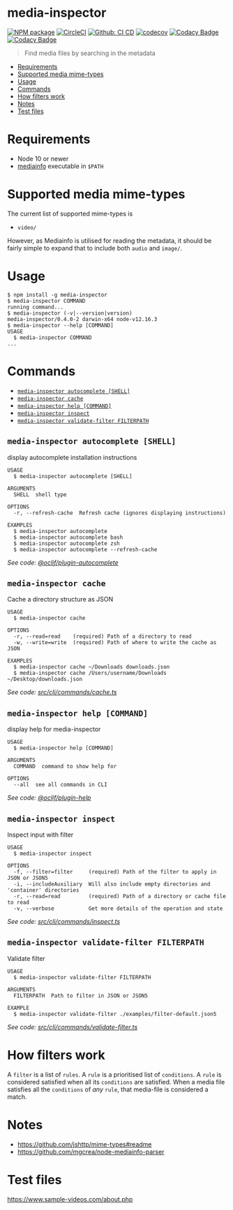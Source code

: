 media-inspector
===============

[![NPM package](https://img.shields.io/npm/v/media-inspector.svg)](https://www.npmjs.com/package/media-inspector)
[![CircleCI](https://circleci.com/gh/rasmuslp/media-inspector.svg?style=shield&circle-token=21fe02e13458f4ce20cd844453b47dbb540f32d8)](https://circleci.com/gh/rasmuslp/media-inspector)
[![Github: CI CD](https://github.com/rasmuslp/media-inspector/workflows/CI%20CD/badge.svg)](https://github.com/rasmuslp/media-inspector/actions)
[![codecov](https://codecov.io/gh/rasmuslp/media-inspector/branch/master/graph/badge.svg?token=W1WmybGFxx)](https://codecov.io/gh/rasmuslp/media-inspector)
[![Codacy Badge](https://app.codacy.com/project/badge/Grade/f3254449eccb484bb8fb5400ef344611)](https://www.codacy.com/manual/rasmuslp/media-inspector?utm_source=github.com&amp;utm_medium=referral&amp;utm_content=rasmuslp/media-inspector&amp;utm_campaign=Badge_Grade)
[![Codacy Badge](https://app.codacy.com/project/badge/Coverage/f3254449eccb484bb8fb5400ef344611)](https://www.codacy.com/manual/rasmuslp/media-inspector?utm_source=github.com&utm_medium=referral&utm_content=rasmuslp/media-inspector&utm_campaign=Badge_Coverage)

> Find media files by searching in the metadata

<!-- toc -->
* [Requirements](#requirements)
* [Supported media mime-types](#supported-media-mime-types)
* [Usage](#usage)
* [Commands](#commands)
* [How filters work](#how-filters-work)
* [Notes](#notes)
* [Test files](#test-files)
<!-- tocstop -->

# Requirements
  * Node 10 or newer
  * [mediainfo](https://mediaarea.net/en/MediaInfo) executable in `$PATH`

# Supported media mime-types
The current list of supported mime-types is
* `video/`

However, as Mediainfo is utilised for reading the metadata, it should be fairly simple to expand that to include both `audio` and `image/`.

# Usage
<!-- usage -->
```sh-session
$ npm install -g media-inspector
$ media-inspector COMMAND
running command...
$ media-inspector (-v|--version|version)
media-inspector/0.4.0-2 darwin-x64 node-v12.16.3
$ media-inspector --help [COMMAND]
USAGE
  $ media-inspector COMMAND
...
```
<!-- usagestop -->

# Commands
<!-- commands -->
* [`media-inspector autocomplete [SHELL]`](#media-inspector-autocomplete-shell)
* [`media-inspector cache`](#media-inspector-cache)
* [`media-inspector help [COMMAND]`](#media-inspector-help-command)
* [`media-inspector inspect`](#media-inspector-inspect)
* [`media-inspector validate-filter FILTERPATH`](#media-inspector-validate-filter-filterpath)

## `media-inspector autocomplete [SHELL]`

display autocomplete installation instructions

```
USAGE
  $ media-inspector autocomplete [SHELL]

ARGUMENTS
  SHELL  shell type

OPTIONS
  -r, --refresh-cache  Refresh cache (ignores displaying instructions)

EXAMPLES
  $ media-inspector autocomplete
  $ media-inspector autocomplete bash
  $ media-inspector autocomplete zsh
  $ media-inspector autocomplete --refresh-cache
```

_See code: [@oclif/plugin-autocomplete](https://github.com/oclif/plugin-autocomplete/blob/v0.2.0/src/commands/autocomplete/index.ts)_

## `media-inspector cache`

Cache a directory structure as JSON

```
USAGE
  $ media-inspector cache

OPTIONS
  -r, --read=read    (required) Path of a directory to read
  -w, --write=write  (required) Path of where to write the cache as JSON

EXAMPLES
  $ media-inspector cache ~/Downloads downloads.json
  $ media-inspector cache /Users/username/Downloads ~/Desktop/downloads.json
```

_See code: [src/cli/commands/cache.ts](https://github.com/rasmuslp/media-inspector/blob/v0.4.0-2/src/cli/commands/cache.ts)_

## `media-inspector help [COMMAND]`

display help for media-inspector

```
USAGE
  $ media-inspector help [COMMAND]

ARGUMENTS
  COMMAND  command to show help for

OPTIONS
  --all  see all commands in CLI
```

_See code: [@oclif/plugin-help](https://github.com/oclif/plugin-help/blob/v3.1.0/src/commands/help.ts)_

## `media-inspector inspect`

Inspect input with filter

```
USAGE
  $ media-inspector inspect

OPTIONS
  -f, --filter=filter     (required) Path of the filter to apply in JSON or JSON5
  -i, --includeAuxiliary  Will also include empty directories and 'container' directories
  -r, --read=read         (required) Path of a directory or cache file to read
  -v, --verbose           Get more details of the operation and state
```

_See code: [src/cli/commands/inspect.ts](https://github.com/rasmuslp/media-inspector/blob/v0.4.0-2/src/cli/commands/inspect.ts)_

## `media-inspector validate-filter FILTERPATH`

Validate filter

```
USAGE
  $ media-inspector validate-filter FILTERPATH

ARGUMENTS
  FILTERPATH  Path to filter in JSON or JSON5

EXAMPLE
  $ media-inspector validate-filter ./examples/filter-default.json5
```

_See code: [src/cli/commands/validate-filter.ts](https://github.com/rasmuslp/media-inspector/blob/v0.4.0-2/src/cli/commands/validate-filter.ts)_
<!-- commandsstop -->

# How filters work
A `filter` is a list of `rules`. A `rule` is a prioritised list of `conditions`.
A `rule` is considered satisfied when all its `conditions` are satisfied.
When a media file satisfies all the `conditions` of *any* `rule`, that media-file is considered a match.

# Notes

  * <https://github.com/jshttp/mime-types#readme>
  * <https://github.com/mgcrea/node-mediainfo-parser>

# Test files
<https://www.sample-videos.com/about.php>
